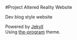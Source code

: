 #Project Altered Reality Website

Dev blog style website

Powered by [Jekyll](http://jekyllrb.com/)   
Using [the-program](https://github.com/jekyllbootstrap/theme-the-program) theme.